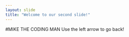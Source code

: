 ```yaml
---
layout: slide
title: "Welcome to our second slide!"
---
```

#MIKE THE CODING MAN
Use the left arrow to go back!
